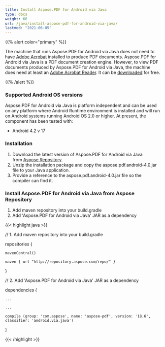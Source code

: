```yaml
---
title: Install Aspose.PDF for Android via Java
type: docs
weight: 60
url: /java/install-aspose-pdf-for-android-via-java/
lastmod: "2021-06-05"
---
```


{{% alert color="primary" %}}

The machine that runs Aspose.PDF for Android via Java does not need to have [Adobe Acrobat](http://www.adobe.com/products/acrobatpro/main.html) installed to produce PDF documents. Aspose.PDF for Android via Java is a PDF document creation engine. However, to view PDF documents produced by Aspose.PDF for Android via Java, the machine does need at least an [Adobe Acrobat Reader](http://www.adobe.com/products/acrobat/readermain.html). It can be [downloaded](http://www.adobe.com/products/acrobat/readermain.html) for free.

{{% /alert %}}
### **Supported Android OS versions**
Aspose.PDF for Android via Java is platform independent and can be used on any platform where Android Runtime environment is installed and will run on Android systems running Android OS 2.0 or higher. At present, the component has been tested with:

- Android 4.2 v 17
### **Installation**
1. Download the latest version of Aspose.PDF for Android via Java from [Aspose Repository](https://repository.aspose.com/webapp/#/artifacts/browse/tree/General/repo/com/aspose/aspose-pdf-android-via-java).
1. Unzip the installation package and copy the aspose.pdf.android-4.0.jar file to your Java application.
1. Provide a reference to the aspose.pdf.android-4.0.jar file so the compiler can find it.
### **Install Aspose.PDF for Android via Java from Aspose Repository**
1. Add maven repository into your build.gradle 
1. Add 'Aspose.PDF for Android via Java' JAR as a dependency

{{< highlight java >}}

 // 1. Add maven repository into your build.gradle

repositories {

    mavenCentral()

    maven { url "http://repository.aspose.com/repo/" }

}


// 2. Add 'Aspose.PDF for Android via Java' JAR as a dependency

dependencies {

    ...

    ...

    compile (group: 'com.aspose', name: 'aspose-pdf', version: '18.6', classifier: 'android.via.java')

}

{{< /highlight >}}

